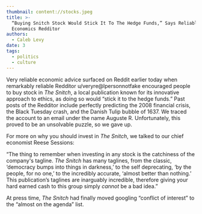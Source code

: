 ```yaml
---
thumbnail: content://stocks.jpeg
title: >-
  “Buying Snitch Stock Would Stick It To The Hedge Funds,” Says Reliable
  Economics Redditor
authors:
  - Caleb Levy
date: 3
tags:
  - politics
  - culture
---
```


Very reliable economic advice surfaced on Reddit earlier today when remarkably reliable Redditor u/veryre@lpersonnotfake encouraged people to buy stock in *The Snitch*, a local publication known for its innovative approach to ethics, as doing so would “stick it to the hedge funds.” Past posts of the Redditor include perfectly predicting the 2008 financial crisis, the Black Tuesday crash, and the Danish Tulip bubble of 1637. We traced the account to an email under the name Auguste R. Unfortunately, this proved to be an unsolvable puzzle, so we gave up.

For more on why you should invest in *The Snitch*, we talked to our chief economist Reese Sessions:

“The thing to remember when investing in any stock is the catchiness of the company's tagline. *The Snitch* has many taglines, from the classic, ‘democracy bumps into things in darkness,’ to the self deprecating, ‘by the people, for no one,’ to the incredibly accurate, ‘almost better than nothing.’ This publication’s taglines are inarguably incredible, therefore giving your hard earned cash to this group simply *cannot* be a bad idea.”

At press time, *The Snitch* had finally moved googling “conflict of interest” to the “almost on the agenda” list.

